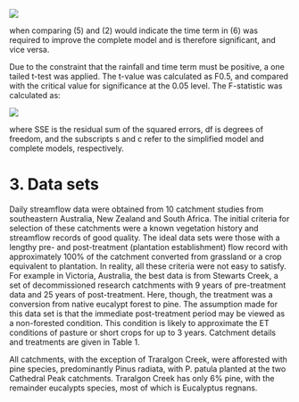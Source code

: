 ![](images/9561e2b231e14024fb05d76c393c101c0be2948135c33f3875d45fe2464001cd.jpg)

when comparing (5) and (2) would indicate the time term in (6) was required to improve the complete model and is therefore significant, and vice versa.

Due to the constraint that the rainfall and time term must be positive, a one tailed t-test was applied. The t-value was calculated as F0.5, and compared with the critical value for significance at the 0.05 level. The F-statistic was calculated as:

![](images/900985883e6e131537e24559f34abd5b14f5df424f54c6b98763b42d316354be.jpg)

where SSE is the residual sum of the squared errors, df is degrees of freedom, and the subscripts s and c refer to the simplified model and complete models, respectively.

# 3. Data sets

Daily streamflow data were obtained from 10 catchment studies from southeastern Australia, New Zealand and South Africa. The initial criteria for selection of these catchments were a known vegetation history and streamflow records of good quality. The ideal data sets were those with a lengthy pre- and post-treatment (plantation establishment) flow record with approximately 100% of the catchment converted from grassland or a crop equivalent to plantation. In reality, all these criteria were not easy to satisfy. For example in Victoria, Australia, the best data is from Stewarts Creek, a set of decommissioned research catchments with 9 years of pre-treatment data and 25 years of post-treatment. Here, though, the treatment was a conversion from native eucalypt forest to pine. The assumption made for this data set is that the immediate post-treatment period may be viewed as a non-forested condition. This condition is likely to approximate the ET conditions of pasture or short crops for up to 3 years. Catchment details and treatments are given in Table 1.

All catchments, with the exception of Traralgon Creek, were afforested with pine species, predominantly Pinus radiata, with P. patula planted at the two Cathedral Peak catchments. Traralgon Creek has only 6% pine, with the remainder eucalypts species, most of which is Eucalyptus regnans.